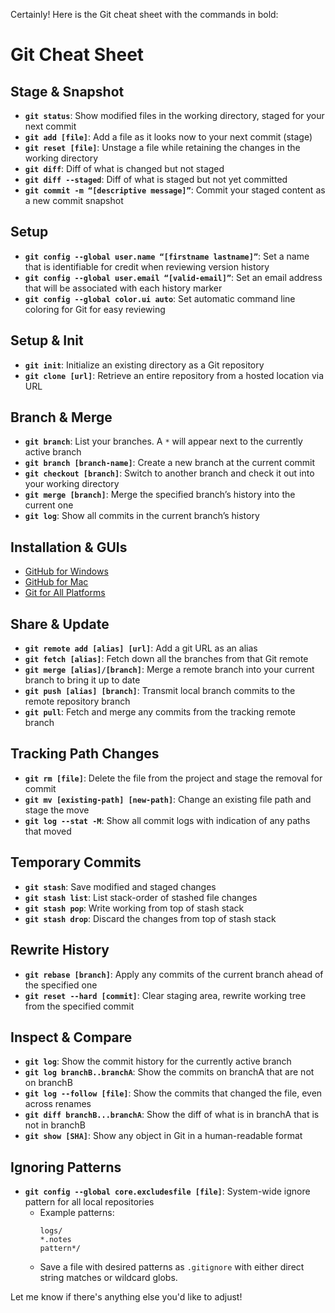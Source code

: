 Certainly! Here is the Git cheat sheet with the commands in bold:


# Git Cheat Sheet

## Stage & Snapshot

- **`git status`**: Show modified files in the working directory, staged for your next commit
- **`git add [file]`**: Add a file as it looks now to your next commit (stage)
- **`git reset [file]`**: Unstage a file while retaining the changes in the working directory
- **`git diff`**: Diff of what is changed but not staged
- **`git diff --staged`**: Diff of what is staged but not yet committed
- **`git commit -m “[descriptive message]”`**: Commit your staged content as a new commit snapshot

## Setup

- **`git config --global user.name “[firstname lastname]”`**: Set a name that is identifiable for credit when reviewing version history
- **`git config --global user.email “[valid-email]”`**: Set an email address that will be associated with each history marker
- **`git config --global color.ui auto`**: Set automatic command line coloring for Git for easy reviewing

## Setup & Init

- **`git init`**: Initialize an existing directory as a Git repository
- **`git clone [url]`**: Retrieve an entire repository from a hosted location via URL

## Branch & Merge

- **`git branch`**: List your branches. A `*` will appear next to the currently active branch
- **`git branch [branch-name]`**: Create a new branch at the current commit
- **`git checkout [branch]`**: Switch to another branch and check it out into your working directory
- **`git merge [branch]`**: Merge the specified branch’s history into the current one
- **`git log`**: Show all commits in the current branch’s history

## Installation & GUIs

- [GitHub for Windows](https://desktop.github.com/)
- [GitHub for Mac](https://desktop.github.com/)
- [Git for All Platforms](https://git-scm.com/)

## Share & Update

- **`git remote add [alias] [url]`**: Add a git URL as an alias
- **`git fetch [alias]`**: Fetch down all the branches from that Git remote
- **`git merge [alias]/[branch]`**: Merge a remote branch into your current branch to bring it up to date
- **`git push [alias] [branch]`**: Transmit local branch commits to the remote repository branch
- **`git pull`**: Fetch and merge any commits from the tracking remote branch

## Tracking Path Changes

- **`git rm [file]`**: Delete the file from the project and stage the removal for commit
- **`git mv [existing-path] [new-path]`**: Change an existing file path and stage the move
- **`git log --stat -M`**: Show all commit logs with indication of any paths that moved

## Temporary Commits

- **`git stash`**: Save modified and staged changes
- **`git stash list`**: List stack-order of stashed file changes
- **`git stash pop`**: Write working from top of stash stack
- **`git stash drop`**: Discard the changes from top of stash stack

## Rewrite History

- **`git rebase [branch]`**: Apply any commits of the current branch ahead of the specified one
- **`git reset --hard [commit]`**: Clear staging area, rewrite working tree from the specified commit

## Inspect & Compare

- **`git log`**: Show the commit history for the currently active branch
- **`git log branchB..branchA`**: Show the commits on branchA that are not on branchB
- **`git log --follow [file]`**: Show the commits that changed the file, even across renames
- **`git diff branchB...branchA`**: Show the diff of what is in branchA that is not in branchB
- **`git show [SHA]`**: Show any object in Git in a human-readable format

## Ignoring Patterns

- **`git config --global core.excludesfile [file]`**: System-wide ignore pattern for all local repositories
  - Example patterns:
    ```
    logs/
    *.notes
    pattern*/
    ```
  - Save a file with desired patterns as `.gitignore` with either direct string matches or wildcard globs.


Let me know if there's anything else you'd like to adjust!
